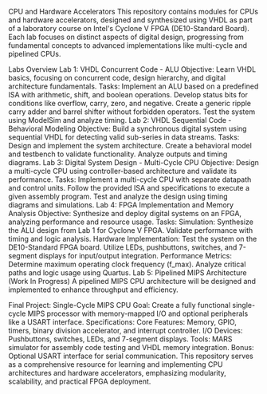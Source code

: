 CPU and Hardware Accelerators
This repository contains modules for CPUs and hardware accelerators, designed and synthesized using VHDL as part of a laboratory course on Intel's Cyclone V FPGA (DE10-Standard Board). Each lab focuses on distinct aspects of digital design, progressing from fundamental concepts to advanced implementations like multi-cycle and pipelined CPUs.

Labs Overview
Lab 1: VHDL Concurrent Code - ALU
Objective: Learn VHDL basics, focusing on concurrent code, design hierarchy, and digital architecture fundamentals.
Tasks:
Implement an ALU based on a predefined ISA with arithmetic, shift, and boolean operations.
Develop status bits for conditions like overflow, carry, zero, and negative.
Create a generic ripple carry adder and barrel shifter without forbidden operators.
Test the system using ModelSim and analyze timing.
Lab 2: VHDL Sequential Code - Behavioral Modeling
Objective: Build a synchronous digital system using sequential VHDL for detecting valid sub-series in data streams.
Tasks:
Design and implement the system architecture.
Create a behavioral model and testbench to validate functionality.
Analyze outputs and timing diagrams.
Lab 3: Digital System Design - Multi-Cycle CPU
Objective: Design a multi-cycle CPU using controller-based architecture and validate its performance.
Tasks:
Implement a multi-cycle CPU with separate datapath and control units.
Follow the provided ISA and specifications to execute a given assembly program.
Test and analyze the design using timing diagrams and simulations.
Lab 4: FPGA Implementation and Memory Analysis
Objective: Synthesize and deploy digital systems on an FPGA, analyzing performance and resource usage.
Tasks:
Simulation:
Synthesize the ALU design from Lab 1 for Cyclone V FPGA.
Validate performance with timing and logic analysis.
Hardware Implementation:
Test the system on the DE10-Standard FPGA board.
Utilize LEDs, pushbuttons, switches, and 7-segment displays for input/output integration.
Performance Metrics:
Determine maximum operating clock frequency (f_max).
Analyze critical paths and logic usage using Quartus.
Lab 5: Pipelined MIPS Architecture (Work In Progress)
A pipelined MIPS CPU architecture will be designed and implemented to enhance throughput and efficiency.

Final Project: Single-Cycle MIPS CPU
Goal: Create a fully functional single-cycle MIPS processor with memory-mapped I/O and optional peripherals like a USART interface.
Specifications:
Core Features: Memory, GPIO, timers, binary division accelerator, and interrupt controller.
I/O Devices: Pushbuttons, switches, LEDs, and 7-segment displays.
Tools: MARS simulator for assembly code testing and VHDL memory integration.
Bonus: Optional USART interface for serial communication.
This repository serves as a comprehensive resource for learning and implementing CPU architectures and hardware accelerators, emphasizing modularity, scalability, and practical FPGA deployment.
